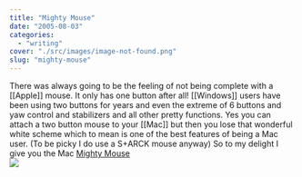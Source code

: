 ```yaml
---
title: "Mighty Mouse"
date: "2005-08-03"
categories: 
  - "writing"
cover: "./src/images/image-not-found.png"
slug: "mighty-mouse"
---
```


There was always going to be the feeling of not being complete with a \[\[Apple\]\] mouse. It only has one button after all! \[\[Windows\]\] users have been using two buttons for years and even the extreme of 6 buttons and yaw control and stabilizers and all other pretty functions. Yes you can attach a two button mouse to your \[\[Mac\]\] but then you lose that wonderful white scheme which to mean is one of the best features of being a Mac user. (To be picky I do use a S+ARCK mouse anyway) So to my delight I give you the Mac [Mighty Mouse](http://www.apple.com/mightymouse/)  
[![](/images/30868584_85a2688eb5_m.jpg)](http://www.flickr.com/photos/funkylarma/3086584/ "Mighty Mouse")
